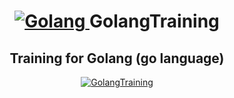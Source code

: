 <h1 align="center">
     </a>
    <a href="https://golang.org/">
    <img alt="Golang" src="https://golang.org/lib/godoc/images/go-logo-blue.svg">
  </a>
GolangTraining
</h1>
    <h2 align="center">
    Training for Golang (go language)
    </h2>
<p align="center">
  <a href="https://golang.org/">
    <img alt="GolangTraining" src="https://img.shields.io/badge/Golang Training-GO-blue">
<br>
      
      
<!--

## 📚 Contexto do Problema
A locadora de veículos MULA CAR está contratando sua equipe para construir um sistema que faça o controle das
locações de seus veículos. Sua equipe deverá levantar todos os requisitos do sistema, documentá-los, construir o modelo de
negócio e implementar o sistema em Java para desktop.
-->
